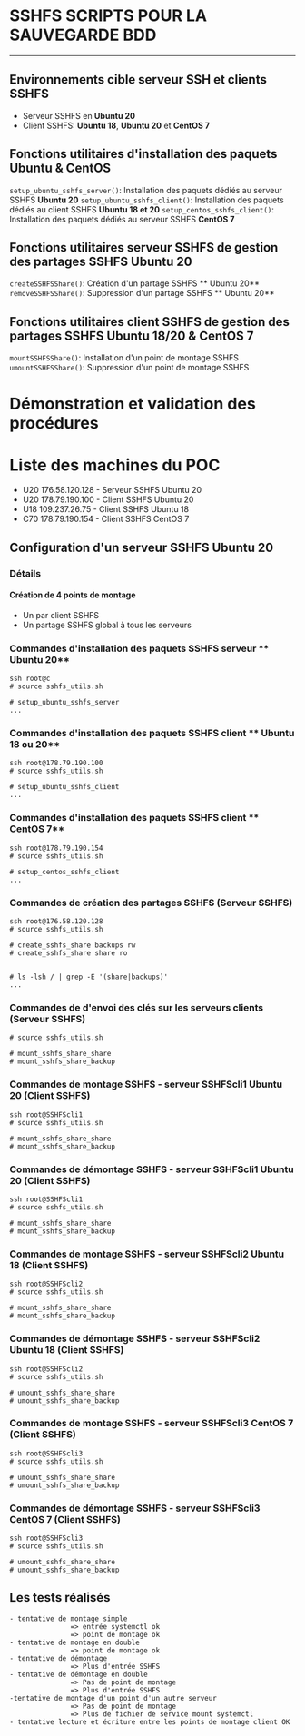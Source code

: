 # SSHFS SCRIPTS POUR LA SAUVEGARDE BDD
----------------------- 

## Environnements cible serveur SSH et clients SSHFS
- Serveur SSHFS en **Ubuntu 20**
- Client SSHFS: **Ubuntu 18**, **Ubuntu 20** et **CentOS 7** 

## Fonctions utilitaires d'installation des paquets **Ubuntu** & **CentOS**
``setup_ubuntu_sshfs_server()``: Installation des paquets dédiés au serveur SSHFS **Ubuntu 20** 
``setup_ubuntu_sshfs_client()``: Installation des paquets dédiés au client SSHFS  **Ubuntu 18 et 20**
``setup_centos_sshfs_client()``: Installation des paquets dédiés au serveur SSHFS **CentOS 7**


## Fonctions utilitaires serveur SSHFS de gestion des partages SSHFS **Ubuntu 20**
``createSSHFSShare()``: Création d'un partage SSHFS  ** Ubuntu 20**
``removeSSHFSShare()``: Suppression d'un partage SSHFS  ** Ubuntu 20**

## Fonctions utilitaires client SSHFS de gestion des partages SSHFS **Ubuntu 18/20** & **CentOS 7**
``mountSSHFSShare()``: Installation d'un point de montage SSHFS
``umountSSHFSShare()``: Suppression d'un point de montage SSHFS

# Démonstration et validation des procédures

# Liste des machines du POC
 - U20  176.58.120.128 - Serveur SSHFS Ubuntu 20
 - U20  178.79.190.100 - Client SSHFS Ubuntu 20
 - U18  109.237.26.75  - Client SSHFS Ubuntu 18
 - C70  178.79.190.154 - Client SSHFS CentOS 7

## Configuration d'un serveur SSHFS **Ubuntu 20**

### Détails 
#### Création de 4 points de montage 
  - Un par client SSHFS 
  - Un partage SSHFS global à tous les serveurs

### Commandes d'installation des paquets SSHFS serveur ** Ubuntu 20**
    
    ssh root@c
    # source sshfs_utils.sh

    # setup_ubuntu_sshfs_server
    ...

### Commandes d'installation des paquets SSHFS client  ** Ubuntu 18 ou 20**
    
    ssh root@178.79.190.100
    # source sshfs_utils.sh

    # setup_ubuntu_sshfs_client
    ...

### Commandes d'installation des paquets SSHFS client  ** CentOS 7**
    
    ssh root@178.79.190.154
    # source sshfs_utils.sh

    # setup_centos_sshfs_client
    ...

### Commandes de création des partages SSHFS (Serveur SSHFS)
    ssh root@176.58.120.128
    # source sshfs_utils.sh

    # create_sshfs_share backups rw
    # create_sshfs_share share ro


    # ls -lsh / | grep -E '(share|backups)' 
    ...
    
### Commandes de d'envoi des clés sur les serveurs clients (Serveur SSHFS)
    # source sshfs_utils.sh

    # mount_sshfs_share_share
    # mount_sshfs_share_backup

### Commandes de montage SSHFS - serveur SSHFScli1 **Ubuntu 20**  (Client SSHFS)
    ssh root@SSHFScli1
    # source sshfs_utils.sh

    # mount_sshfs_share_share
    # mount_sshfs_share_backup

### Commandes de démontage SSHFS - serveur SSHFScli1 **Ubuntu 20**  (Client SSHFS)
    ssh root@SSHFScli1
    # source sshfs_utils.sh

    # mount_sshfs_share_share
    # mount_sshfs_share_backup

### Commandes de montage SSHFS - serveur SSHFScli2 **Ubuntu 18**  (Client SSHFS)
    ssh root@SSHFScli2
    # source sshfs_utils.sh

    # mount_sshfs_share_share
    # mount_sshfs_share_backup

### Commandes de démontage SSHFS - serveur SSHFScli2 **Ubuntu 18**  (Client SSHFS)
    ssh root@SSHFScli2
    # source sshfs_utils.sh

    # umount_sshfs_share_share
    # umount_sshfs_share_backup

### Commandes de montage SSHFS - serveur SSHFScli3 **CentOS 7**  (Client SSHFS)
    ssh root@SSHFScli3
    # source sshfs_utils.sh

    # umount_sshfs_share_share
    # umount_sshfs_share_backup

### Commandes de démontage SSHFS - serveur SSHFScli3 **CentOS 7**  (Client SSHFS)
    ssh root@SSHFScli3
    # source sshfs_utils.sh

    # umount_sshfs_share_share
    # umount_sshfs_share_backup

## Les tests réalisés
    - tentative de montage simple
                   => entrée systemctl ok
                   => point de montage ok
    - tentative de montage en double
                   => point de montage ok
    - tentative de démontage
                   => Plus d'entrée SSHFS
    - tentative de démontage en double
                   => Pas de point de montage
                   => Plus d'entrée SSHFS
    -tentative de montage d'un point d'un autre serveur
                   => Pas de point de montage
                   => Plus de fichier de service mount systemctl
    - tentative lecture et écriture entre les points de montage client OK
                
